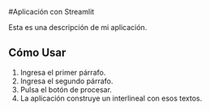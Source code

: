 #Aplicación con Streamlit

Esta es una descripción de mi aplicación.

## Cómo Usar

1.  Ingresa el primer párrafo.
2.  Ingresa el segundo párrafo.
3.  Pulsa el botón de procesar.
4. La aplicación construye un interlineal con esos textos.
